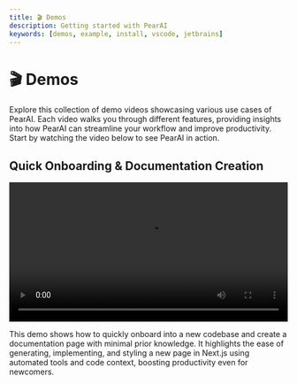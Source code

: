 ```yaml
---
title: 🎬 Demos
description: Getting started with PearAI
keywords: [demos, example, install, vscode, jetbrains]
---
```


# 🎬 Demos

Explore this collection of demo videos showcasing various use cases of PearAI. Each video walks you through different features, providing insights into how PearAI can streamline your workflow and improve productivity. Start by watching the video below to see PearAI in action.

## Quick Onboarding & Documentation Creation

<video width='100%' controls>
  <source src="videos/demo.webm" type="video/webm" />
  Your browser does not support the video tag.
</video>

This demo shows how to quickly onboard into a new codebase and create a documentation page with minimal prior knowledge. It highlights the ease of generating, implementing, and styling a new page in Next.js using automated tools and code context, boosting productivity even for newcomers.
